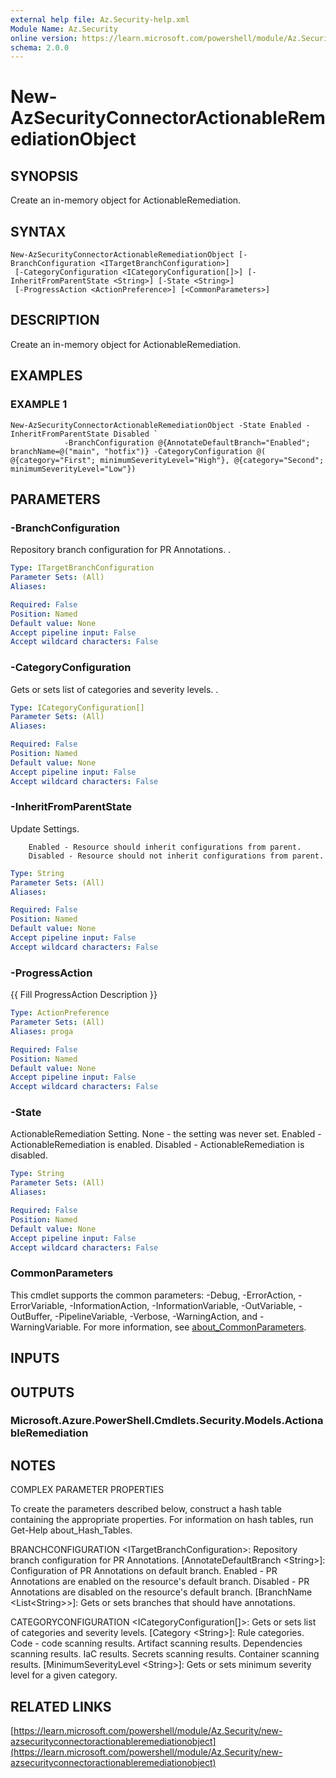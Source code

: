 ```yaml
---
external help file: Az.Security-help.xml
Module Name: Az.Security
online version: https://learn.microsoft.com/powershell/module/Az.Security/new-azsecurityconnectoractionableremediationobject
schema: 2.0.0
---
```


# New-AzSecurityConnectorActionableRemediationObject

## SYNOPSIS
Create an in-memory object for ActionableRemediation.

## SYNTAX

```
New-AzSecurityConnectorActionableRemediationObject [-BranchConfiguration <ITargetBranchConfiguration>]
 [-CategoryConfiguration <ICategoryConfiguration[]>] [-InheritFromParentState <String>] [-State <String>]
 [-ProgressAction <ActionPreference>] [<CommonParameters>]
```

## DESCRIPTION
Create an in-memory object for ActionableRemediation.

## EXAMPLES

### EXAMPLE 1
```
New-AzSecurityConnectorActionableRemediationObject -State Enabled -InheritFromParentState Disabled `
            -BranchConfiguration @{AnnotateDefaultBranch="Enabled"; branchName=@("main", "hotfix")} -CategoryConfiguration @( @{category="First"; minimumSeverityLevel="High"}, @{category="Second"; minimumSeverityLevel="Low"})
```

## PARAMETERS

### -BranchConfiguration
Repository branch configuration for PR Annotations.
.

```yaml
Type: ITargetBranchConfiguration
Parameter Sets: (All)
Aliases:

Required: False
Position: Named
Default value: None
Accept pipeline input: False
Accept wildcard characters: False
```

### -CategoryConfiguration
Gets or sets list of categories and severity levels.
.

```yaml
Type: ICategoryConfiguration[]
Parameter Sets: (All)
Aliases:

Required: False
Position: Named
Default value: None
Accept pipeline input: False
Accept wildcard characters: False
```

### -InheritFromParentState
Update Settings.

        Enabled - Resource should inherit configurations from parent.
        Disabled - Resource should not inherit configurations from parent.

```yaml
Type: String
Parameter Sets: (All)
Aliases:

Required: False
Position: Named
Default value: None
Accept pipeline input: False
Accept wildcard characters: False
```

### -ProgressAction
{{ Fill ProgressAction Description }}

```yaml
Type: ActionPreference
Parameter Sets: (All)
Aliases: proga

Required: False
Position: Named
Default value: None
Accept pipeline input: False
Accept wildcard characters: False
```

### -State
ActionableRemediation Setting.
        None - the setting was never set.
        Enabled - ActionableRemediation is enabled.
        Disabled - ActionableRemediation is disabled.

```yaml
Type: String
Parameter Sets: (All)
Aliases:

Required: False
Position: Named
Default value: None
Accept pipeline input: False
Accept wildcard characters: False
```

### CommonParameters
This cmdlet supports the common parameters: -Debug, -ErrorAction, -ErrorVariable, -InformationAction, -InformationVariable, -OutVariable, -OutBuffer, -PipelineVariable, -Verbose, -WarningAction, and -WarningVariable. For more information, see [about_CommonParameters](http://go.microsoft.com/fwlink/?LinkID=113216).

## INPUTS

## OUTPUTS

### Microsoft.Azure.PowerShell.Cmdlets.Security.Models.ActionableRemediation
## NOTES
COMPLEX PARAMETER PROPERTIES

To create the parameters described below, construct a hash table containing the appropriate properties.
For information on hash tables, run Get-Help about_Hash_Tables.

BRANCHCONFIGURATION \<ITargetBranchConfiguration\>: Repository branch configuration for PR Annotations.
  \[AnnotateDefaultBranch \<String\>\]: Configuration of PR Annotations on default branch. 
Enabled - PR Annotations are enabled on the resource's default branch. 
Disabled - PR Annotations are disabled on the resource's default branch.
  \[BranchName \<List\<String\>\>\]: Gets or sets branches that should have annotations.

CATEGORYCONFIGURATION \<ICategoryConfiguration\[\]\>: Gets or sets list of categories and severity levels.
  \[Category \<String\>\]: Rule categories. 
Code - code scanning results. 
Artifact scanning results. 
Dependencies scanning results. 
IaC results. 
Secrets scanning results. 
Container scanning results.
  \[MinimumSeverityLevel \<String\>\]: Gets or sets minimum severity level for a given category.

## RELATED LINKS

[https://learn.microsoft.com/powershell/module/Az.Security/new-azsecurityconnectoractionableremediationobject](https://learn.microsoft.com/powershell/module/Az.Security/new-azsecurityconnectoractionableremediationobject)

